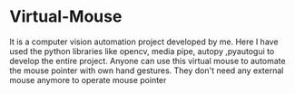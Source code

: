 # Virtual-Mouse
It is a computer vision automation  project developed by me. Here I have used the python libraries like opencv, media pipe, autopy ,pyautogui to develop the entire project. Anyone can use this virtual mouse to automate the mouse pointer with own hand gestures. They don't need any external mouse anymore to operate mouse pointer 
